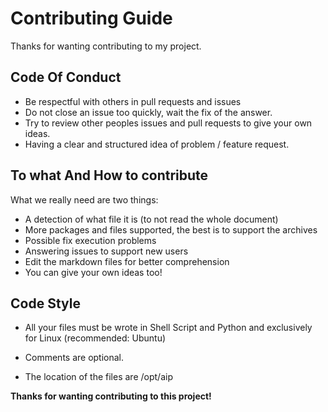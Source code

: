 # Contributing Guide
Thanks for wanting contributing to my project.

## Code Of Conduct
* Be respectful with others in pull requests and issues
* Do not close an issue too quickly, wait the fix of the answer.
* Try to review other peoples issues and pull requests to give your own ideas.
* Having a clear and structured idea of problem / feature request.

## To what And How to contribute
What we really need are two things:

* A detection of what file it is (to not read the whole document)
* More packages and files supported, the best is to support the archives
* Possible fix execution problems
* Answering issues to support new users
* Edit the markdown files for better comprehension
* You can give your own ideas too!

## Code Style
* All your files must be wrote in Shell Script and Python and exclusively for Linux (recommended: Ubuntu)

* Comments are optional.

* The location of the files are /opt/aip


**Thanks for wanting contributing to this project!**
